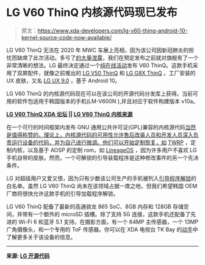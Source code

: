 # LG V60 ThinQ 内核源代码现已发布

> 原文：<https://www.xda-developers.com/lg-v60-thinq-android-10-kernel-source-code-now-available/>

LG V60 ThinQ 无法在 2020 年 MWC 车展上亮相，因为该公司因新冠肺炎的担忧而缺席了此次活动。多亏了[的大量泄露](https://www.xda-developers.com/lg-v60-thinq-promo-leak-specs-design/)，我们在预定发布之前就对旗舰有了一个非常清晰的想法。LG 最终决定通过一个[纯在线活动](https://www.xda-developers.com/lg-v60-thinq-launch-specifications-5g/)发布 V60 ThinQ。这款手机采用了双屏配件，就像之前推出的 [LG V50 ThinQ](https://www.xda-developers.com/lg-v50-dual-screen-review/) 和 [LG G8X ThinQ](https://www.xda-developers.com/lg-g8x-with-dual-screen-first-impressions-a-fun-gimmick/) 。工厂安装的 UX 皮肤，又名 [LG UX 9.0](https://www.xda-developers.com/lg-ux-9-0-android-10-update-schedule/) ，基于 Android 10。

LG V60 ThinQ 的内核源代码现在可以在该公司的开源代码分发库上获得。当前可用的软件包适用于韩国版本的手机(LM-V600N ),并且对应于软件构建版本 v10a。

**[LG V60 ThinQ XDA 论坛](https://forum.xda-developers.com/lg-v60-thinq) || [LG V60 ThinQ 内核来源](http://opensource.lge.com/osSch/list?types=ALL&search=LMV600)**

在一个可行的时间框架内发布 GNU 通用公共许可证(GPL)兼容的内核源代码[当然是值得称赞的。理论上，内核源代码的可用性允许售后改装人员和开发人员深入负责运行设备的代码，并为自己进行微调。他们可以开始定制恢复，如](https://www.xda-developers.com/xiaomi-mi-pad-4-kernel-source-finally-available/) [TWRP](https://www.xda-developers.com/how-to-install-twrp/) ，定制内核，以及基于 AOSP 的定制 rom，如 [LineageOS](https://www.xda-developers.com/tag/lineageos/) ，因为许多用户不喜欢 LG 手机自带的皮肤。然而，一个可解锁的引导装载程序是这种修改事件的另一个先决条件。

LG 对超级用户又爱又恨，因为只有少数该公司生产的手机被列入[引导程序解锁](https://developer.lge.com/resource/mobile/RetrieveBootloader.dev)的白名单。虽然 LG V60 ThinQ 尚未在该领域占据一席之地，但我们希望韩国 OEM 厂商将很快允许这款手机的引导加载程序解锁。

LG V60 ThinQ 配备了最新的高通骁龙 865 SoC、8GB 内存和 128GB 存储空间，并带有一个额外的 microSD 插槽。除了支持 5G 连接，这款手机还配备了先进的 Wi-Fi 6 和蓝牙 5.1 支持。在摄影方面，有一个 64MP 主传感器，一个 13MP 广角摄像头，和一个专用的 ToF 传感器。你可以在 XDA 电视台 TK Bay 的[动手](https://www.xda-developers.com/lg-v60-dual-screen-hands-on/)中了解更多关于该设备的信息。

* * *

**来源: [LG 开源代码](http://opensource.lge.com/osSch/list?types=ALL&search=LMV600)**